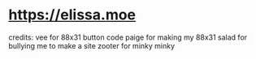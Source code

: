 # https://elissa.moe

credits:
vee for 88x31 button code
paige for making my 88x31
salad for bullying me to make a site
zooter for minky
minky
